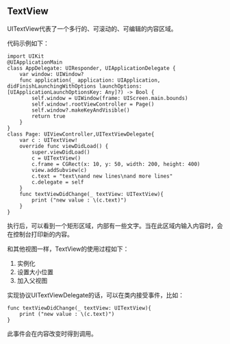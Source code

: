 
## TextView

UITextView代表了一个多行的、可滚动的、可编辑的内容区域。

代码示例如下：

	import UIKit
	@UIApplicationMain
	class AppDelegate: UIResponder, UIApplicationDelegate {
	    var window: UIWindow?
	    func application(_ application: UIApplication, didFinishLaunchingWithOptions launchOptions: [UIApplicationLaunchOptionsKey: Any]?) -> Bool {
	        self.window = UIWindow(frame: UIScreen.main.bounds)
	        self.window!.rootViewController = Page()
	        self.window?.makeKeyAndVisible()
	        return true
	    }
	}
	class Page: UIViewController,UITextViewDelegate{
	    var c : UITextView!
	    override func viewDidLoad() {
	        super.viewDidLoad()
	        c = UITextView()
	        c.frame = CGRect(x: 10, y: 50, width: 200, height: 400)
	        view.addSubview(c)
	        c.text = "text\nand new lines\nand more lines"
	        c.delegate = self
	    }		    
	    func textViewDidChange(_ textView: UITextView){
	        print ("new value : \(c.text)")
	    }
	}

执行后，可以看到一个矩形区域，内部有一些文字。当在此区域内输入内容时，会在控制台打印新的内容。

和其他视图一样，TextView的使用过程如下：

1. 实例化
2. 设置大小位置
3. 加入父视图

实现协议UITextViewDelegate的话，可以在类内接受事件，比如：

	func textViewDidChange(_ textView: UITextView){
        print ("new value : \(c.text)")
    }

此事件会在内容改变时得到调用。
